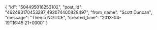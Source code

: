  {
   "id": "504495016253102",
   "post_id": "462493170453287_492074400828497",
   "from_name": "Scott Duncan",
   "message": "Then a NOTICE",
   "created_time": "2013-04-19T16:45:21+0000"
 }
